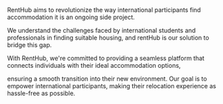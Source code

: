RentHub aims to revolutionize the way international participants find accommodation it is an ongoing side project. 

We understand the challenges faced by international students and professionals in finding suitable housing, and rentHub is our solution to bridge this gap.

With RentHub, we're committed to providing a seamless platform that connects individuals with their ideal accommodation options, 

ensuring a smooth transition into their new environment. Our goal is to empower international participants, making their relocation experience as hassle-free as possible.
